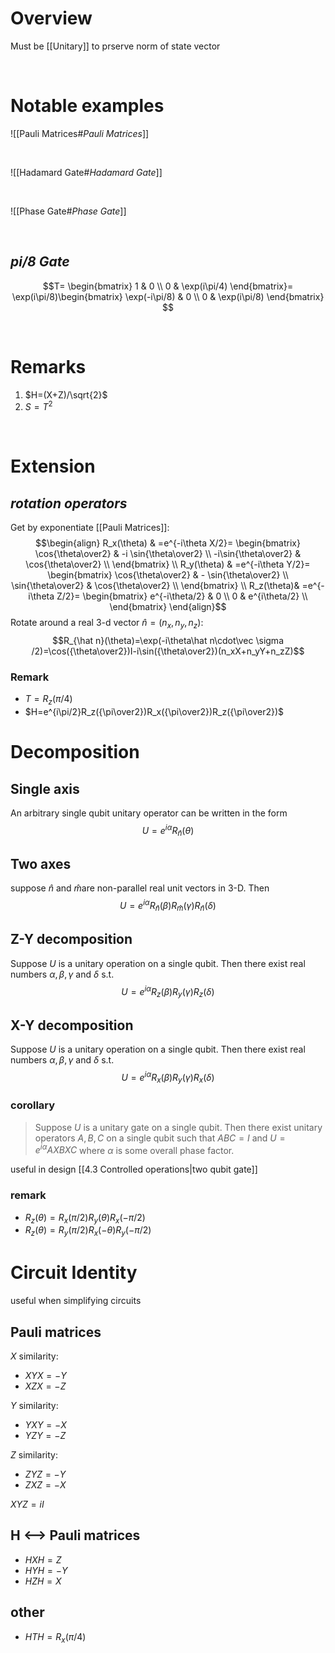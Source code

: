 # Overview
Must be [[Unitary]] to prserve norm of state vector

</br>

# Notable examples

![[Pauli Matrices#_Pauli Matrices_]] 

</br>

![[Hadamard Gate#_Hadamard Gate_]]

</br>

![[Phase Gate#_Phase Gate_]]

</br>

## _pi/8 Gate_
$$T=
\begin{bmatrix}
1 & 0 \\
0 & \exp(i\pi/4)
\end{bmatrix}=
\exp(i\pi/8)\begin{bmatrix}
\exp(-i\pi/8) & 0 \\
0 & \exp(i\pi/8)
\end{bmatrix}
$$

</br>

# Remarks
1. $H=(X+Z)/\sqrt{2}$
2. $S=T^2$

</br>

# Extension
## _rotation operators_
Get by exponentiate [[Pauli Matrices]]:
$$\begin{align}
R_x(\theta) & =e^{-i\theta X/2}=
\begin{bmatrix}
\cos{\theta\over2} & -i \sin{\theta\over2} \\
-i\sin{\theta\over2} & \cos{\theta\over2} \\
\end{bmatrix} \\
R_y(\theta) & =e^{-i\theta Y/2}=
\begin{bmatrix}
\cos{\theta\over2} & - \sin{\theta\over2} \\
\sin{\theta\over2} & \cos{\theta\over2} \\
\end{bmatrix} \\
R_z(\theta)& =e^{-i\theta Z/2}=
\begin{bmatrix}
e^{-i\theta/2} & 0 \\
0 & e^{i\theta/2} \\
\end{bmatrix}
\end{align}$$
Rotate around a real 3-d vector $\hat n=(n_x,n_y,n_z)$:
$$R_{\hat n}(\theta)=\exp(-i\theta\hat n\cdot\vec \sigma /2)=\cos({\theta\over2})I-i\sin({\theta\over2})(n_xX+n_yY+n_zZ)$$

### Remark
- $T=R_z(\pi/4)$
- $H=e^{i\pi/2}R_z({\pi\over2})R_x({\pi\over2})R_z({\pi\over2})$
 
 # Decomposition
 ## Single axis
 An arbitrary single qubit unitary operator can be written in the form
 $$U=e^{i\alpha}R_{\hat n}(\theta)$$
 
  ## Two axes
 suppose $\hat n$ and $\hat m$are non-parallel real unit vectors in 3-D. Then 
 $$U=e^{i\alpha}R_{\hat n}(\beta)R_{\hat m}(\gamma)R_{\hat n}(\delta)$$
 
 ## Z-Y decomposition
 Suppose $U$ is a unitary operation on a single qubit. Then there exist real numbers $\alpha,\beta,\gamma$ and $\delta$ s.t.
 $$U=e^{i\alpha}R_z(\beta)R_y(\gamma)R_z(\delta)$$
 
 ## X-Y decomposition
 Suppose $U$ is a unitary operation on a single qubit. Then there exist real numbers $\alpha,\beta,\gamma$ and $\delta$ s.t.
 $$U=e^{i\alpha}R_x(\beta)R_y(\gamma)R_x(\delta)$$
 
 ### corollary
 >Suppose $U$ is a unitary gate on a single qubit. Then there exist unitary operators $A,B,C$ on a single qubit such that $ABC=I$ and $U=e^{i\alpha}AXBXC$ where $\alpha$ is some overall phase factor.

useful in design [[4.3 Controlled operations|two qubit gate]] 

### remark
- $R_z(\theta)=R_x(\pi/2)R_y(\theta)R_x(-\pi/2)$
- $R_z(\theta)=R_y(\pi/2)R_x(-\theta)R_y(-\pi/2)$
  
 
# Circuit Identity
useful when simplifying circuits

## Pauli matrices
$X$ similarity:
- $XYX=-Y$
- $XZX=-Z$

$Y$ similarity:
- $YXY=-X$
- $YZY=-Z$

$Z$ similarity:
- $ZYZ=-Y$
- $ZXZ=-X$

$XYZ=iI$
## H <--> Pauli matrices
- $HXH=Z$
- $HYH=-Y$
- $HZH=X$ 

## other
- $HTH=R_x(\pi/4)$